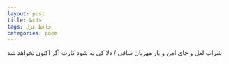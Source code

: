 ```yaml
---
layout: post
title: حافظ
tags: حافظ غزل
categories: poem
---
```


شراب لعل و جای امن و یار مهربان ساقی / دلا کی به شود کارت اگر اکنون نخواهد شد